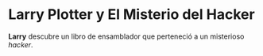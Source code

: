 # Larry Plotter y El Misterio del Hacker

**Larry** descubre un libro de ensamblador que perteneció 
a un misterioso *hacker*.

